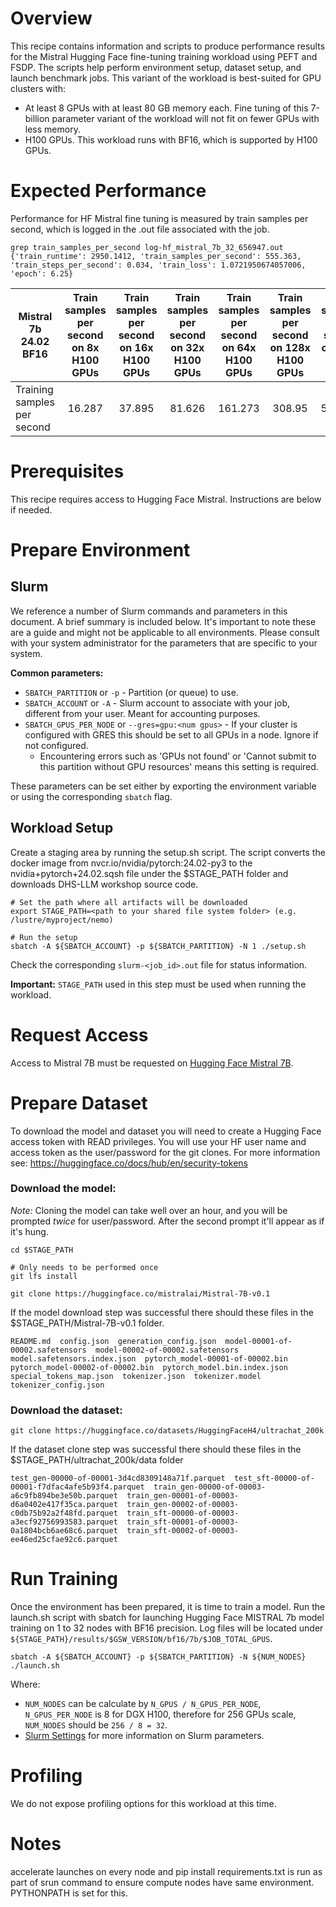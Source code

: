 # Overview

This recipe contains information and scripts to produce performance results for the Mistral Hugging Face fine-tuning training workload using PEFT and FSDP. The scripts help perform environment setup, dataset setup, and launch benchmark jobs.
This variant of the workload is best-suited for GPU clusters with:

* At least 8 GPUs with at least 80 GB memory each. Fine tuning of this 7-billion parameter variant of the workload will not fit on fewer GPUs with less memory.
* H100 GPUs. This workload runs with BF16, which is supported by H100 GPUs.

# Expected Performance

Performance for HF Mistral fine tuning is measured by train samples per second, which is logged in the .out file associated with the job.

```shell
grep train_samples_per_second log-hf_mistral_7b_32_656947.out
{'train_runtime': 2950.1412, 'train_samples_per_second': 555.363, 'train_steps_per_second': 0.034, 'train_loss': 1.0721950674057006, 'epoch': 6.25}
```
| Mistral 7b 24.02 BF16 | Train samples per second on 8x H100 GPUs | Train samples per second on 16x H100 GPUs  | Train samples per second on 32x H100 GPUs  | Train samples per second on 64x H100 GPUs  | Train samples per second on 128x H100 GPUs  | Train samples per second on 256x H100 GPUs |
|---|:---:|:---:|:---:|:---:|:---:|:---:|
| Training samples per second | 16.287 | 37.895 | 81.626 | 161.273 | 308.95 | 555.363

# Prerequisites

This recipe requires access to Hugging Face Mistral. Instructions are below if needed.

# Prepare Environment

## Slurm

We reference a number of Slurm commands and parameters in this document. A brief summary is included below. It's important to note these are a guide and might not be applicable to all environments. Please consult with your system administrator for the parameters that are specific to your system.

**Common parameters:**
- `SBATCH_PARTITION` or `-p` - Partition (or queue) to use.
- `SBATCH_ACCOUNT` or `-A` - Slurm account to associate with your job, different from your user. Meant for accounting purposes.
- `SBATCH_GPUS_PER_NODE` or `--gres=gpu:<num gpus>` - If your cluster is configured with GRES this should be set to all GPUs in a node. Ignore if not configured.
	- Encountering errors such as 'GPUs not found' or 'Cannot submit to this partition without GPU resources' means this setting is required.

These parameters can be set either by exporting the environment variable or using the corresponding `sbatch` flag.

## Workload Setup
Create a staging area by running the setup.sh script. The script converts the docker image from nvcr.io/nvidia/pytorch:24.02-py3 to the nvidia+pytorch+24.02.sqsh file under the $STAGE_PATH folder and downloads DHS-LLM workshop source code.

```shell
# Set the path where all artifacts will be downloaded
export STAGE_PATH=<path to your shared file system folder> (e.g. /lustre/myproject/nemo)

# Run the setup
sbatch -A ${SBATCH_ACCOUNT} -p ${SBATCH_PARTITION} -N 1 ./setup.sh
```
Check the corresponding `slurm-<job_id>.out` file for status information.

**Important:** `STAGE_PATH` used in this step must be used when running the workload.

# Request Access
Access to Mistral 7B must be requested on [Hugging Face Mistral 7B](https://huggingface.co/mistralai/Mistral-7B-v0.1).

# Prepare Dataset
To download the model and dataset you will need to create a Hugging Face access token with READ privileges. You will use your HF user name and access token as the user/password for the git clones. For more information see: https://huggingface.co/docs/hub/en/security-tokens

### Download the model:
*Note:* Cloning the model can take well over an hour, and you will be prompted _twice_ for user/password. After the second prompt it'll appear as if it's hung.
```shell
cd $STAGE_PATH

# Only needs to be performed once
git lfs install

git clone https://huggingface.co/mistralai/Mistral-7B-v0.1
```

If the model download step was successful there should these files in the $STAGE_PATH/Mistral-7B-v0.1 folder.

```shell
README.md  config.json  generation_config.json  model-00001-of-00002.safetensors  model-00002-of-00002.safetensors  model.safetensors.index.json  pytorch_model-00001-of-00002.bin  pytorch_model-00002-of-00002.bin  pytorch_model.bin.index.json  special_tokens_map.json  tokenizer.json  tokenizer.model  tokenizer_config.json
```
### Download the dataset:

```shell
git clone https://huggingface.co/datasets/HuggingFaceH4/ultrachat_200k
```
If the dataset clone step was successful there should these files in the $STAGE_PATH/ultrachat_200k/data folder

```shell
test_gen-00000-of-00001-3d4cd8309148a71f.parquet  test_sft-00000-of-00001-f7dfac4afe5b93f4.parquet  train_gen-00000-of-00003-a6c9fb894be3e50b.parquet  train_gen-00001-of-00003-d6a0402e417f35ca.parquet  train_gen-00002-of-00003-c0db75b92a2f48fd.parquet  train_sft-00000-of-00003-a3ecf92756993583.parquet  train_sft-00001-of-00003-0a1804bcb6ae68c6.parquet  train_sft-00002-of-00003-ee46ed25cfae92c6.parquet
```
# Run Training

Once the environment has been prepared, it is time to train a model. Run the launch.sh script with sbatch for launching Hugging Face MISTRAL 7b model training on 1 to 32 nodes with BF16 precision.
Log files will be located under `${STAGE_PATH}/results/$GSW_VERSION/bf16/7b/$JOB_TOTAL_GPUS`.

```shell
sbatch -A ${SBATCH_ACCOUNT} -p ${SBATCH_PARTITION} -N ${NUM_NODES} ./launch.sh
```
Where:
- `NUM_NODES` can be calculate by `N_GPUS / N_GPUS_PER_NODE`, `N_GPUS_PER_NODE` is 8 for DGX H100, therefore for 256 GPUs scale, `NUM_NODES` should be `256 / 8 = 32`.
- [Slurm Settings](#slurm) for more information on Slurm parameters.

# Profiling

We do not expose profiling options for this workload at this time.

# Notes

accelerate launches on every node and pip install requirements.txt is run as part of srun command to ensure compute nodes have same environment. PYTHONPATH is set for this.
